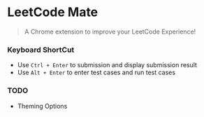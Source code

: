 # LeetCode Mate

> A Chrome extension to improve your LeetCode Experience!


### Keyboard ShortCut
* Use `Ctrl + Enter` to submission and display submission result
* Use `Alt + Enter` to enter test cases and run test cases


### TODO 
* Theming Options

